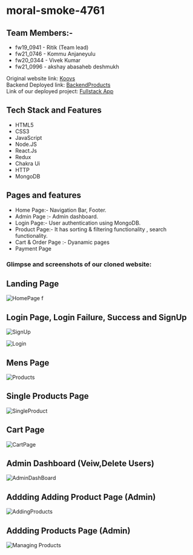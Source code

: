 # moral-smoke-4761
## Team Members:-
- fw19_0941 - Ritik	(Team lead)
- fw21_0746 - Kommu Anjaneyulu
- fw20_0344 - Vivek Kumar	
- fw21_0996 - akshay abasaheb deshmukh

Original website link: [Koovs](https://www.koovs.com/)
<br/>
Backend Deployed link: [BackendProducts](https://fashion-verg-backend.onrender.com/)
<br/>
Link of our deployed project:  [Fullstack App](https://fashion-verge.vercel.app/)
<br/>

## Tech Stack and Features

- HTML5
- CSS3
- JavaScript
- Node.JS
- React.Js
- Redux
- Chakra Ui
- HTTP
- MongoDB

## Pages and features
- Home Page:- Navigation Bar, Footer.
- Admin Page :- Admin dashboard.
- Login Page:- User authentication using MongoDB.
- Product Page:- It has sorting & filtering functionality , search functionality.
- Cart & Order Page :- Dyanamic pages 
- Payment Page


### Glimpse and screenshots of our cloned website:

## Landing Page

![HomePage](https://github.com/RitikSingh11661/moral-smoke-4761/assets/72447250/4b47e5db-abce-4f9f-b7ef-027d6c668900)
f
## Login Page, Login Failure, Success and SignUp

![SignUp](https://github.com/RitikSingh11661/moral-smoke-4761/assets/72447250/9bc84113-a101-43f9-8baf-7dcd1589e03b)
 
![Login](https://github.com/RitikSingh11661/moral-smoke-4761/assets/72447250/1c83eb1d-80dc-4eaf-9455-2644b199f350)


## Mens Page

<!-- ![Mens]()
## Products Page -->

![Products](https://github.com/RitikSingh11661/moral-smoke-4761/assets/72447250/4254c40b-1df3-4e3d-95d2-1f09259d410b)

## Single Products Page

![SingleProduct](https://github.com/RitikSingh11661/moral-smoke-4761/assets/72447250/fafdbb1a-daa0-4968-9594-d7ddb8c05ba4)

## Cart Page

![CartPage](https://github.com/RitikSingh11661/moral-smoke-4761/assets/72447250/5fedccec-be0c-4090-9250-07bf7c3e4a23)

## Admin Dashboard (Veiw,Delete Users)

![AdminDashBoard](https://github.com/RitikSingh11661/moral-smoke-4761/assets/72447250/960c4e3d-5b25-4ff7-b42b-07554983eff6)

## Addding Adding Product Page (Admin)

![AddingProducts](https://github.com/RitikSingh11661/moral-smoke-4761/assets/72447250/9d0324a0-2a18-42b7-8c2d-83a18bd74ad2)

## Addding Products Page (Admin)

![Managing Products](https://github.com/RitikSingh11661/moral-smoke-4761/assets/72447250/a4fa931a-4901-4360-b745-f82fd75c6de4)

